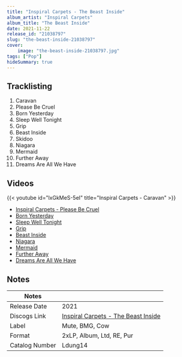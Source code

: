 ```yaml
---
title: "Inspiral Carpets - The Beast Inside"
album_artist: "Inspiral Carpets"
album_title: "The Beast Inside"
date: 2021-11-22
release_id: "21038797"
slug: "the-beast-inside-21038797"
cover:
    image: "the-beast-inside-21038797.jpg"
tags: ["Pop"]
hideSummary: true
---
```


## Tracklisting
1. Caravan
2. Please Be Cruel
3. Born Yesterday
4. Sleep Well Tonight
5. Grip
6. Beast Inside
7. Skidoo
8. Niagara
9. Mermaid
10. Further Away
11. Dreams Are All We Have

## Videos
{{< youtube id="lxGkMeS-5eI" title="Inspiral Carpets - Caravan" >}}
- [Inspiral Carpets - Please Be Cruel](https://www.youtube.com/watch?v=Qsmvsede5jU)
- [Born Yesterday](https://www.youtube.com/watch?v=jTlGa__tw-c)
- [Sleep Well Tonight](https://www.youtube.com/watch?v=mXqeV4lW2O0)
- [Grip](https://www.youtube.com/watch?v=aycEFuxsej4)
- [Beast Inside](https://www.youtube.com/watch?v=Lp5bfZ17cR8)
- [Niagara](https://www.youtube.com/watch?v=on17iGSV7GI)
- [Mermaid](https://www.youtube.com/watch?v=8Kb4XFg_xCE)
- [Further Away](https://www.youtube.com/watch?v=XdODbhPsHLQ)
- [Dreams Are All We Have](https://www.youtube.com/watch?v=ZuEIxhrGYUY)

## Notes

| Notes          |             |
| ---------------| ----------- |
| Release Date   | 2021 |
| Discogs Link   | [Inspiral Carpets - The Beast Inside](https://www.discogs.com/release/21038797) |
| Label          | Mute, BMG, Cow |
| Format         | 2xLP, Album, Ltd, RE, Pur |
| Catalog Number | Ldung14 |

